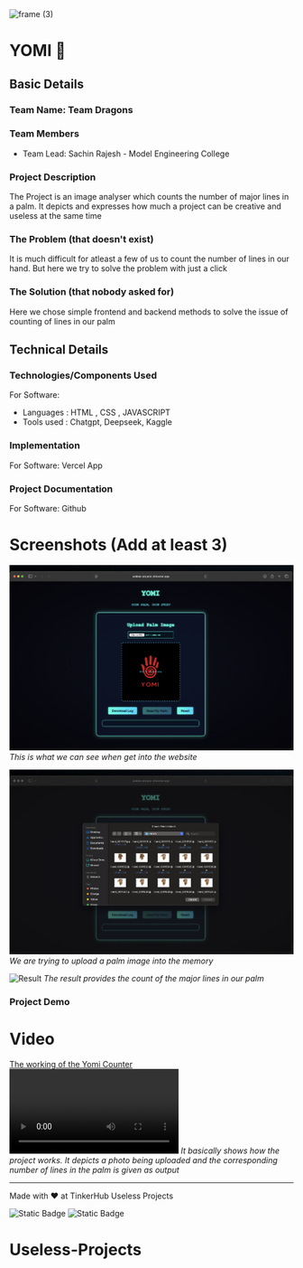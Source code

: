 <img width="3188" height="1202" alt="frame (3)" src="https://github.com/user-attachments/assets/517ad8e9-ad22-457d-9538-a9e62d137cd7" />


# YOMI 🎯


## Basic Details
### Team Name: Team Dragons


### Team Members
- Team Lead: Sachin Rajesh - Model Engineering College


### Project Description
The Project is an image analyser which counts the number of major lines in a palm. It depicts and expresses how much a project can be creative and useless at the same time

### The Problem (that doesn't exist)
It is much difficult for atleast a few of us to count the number of lines in our hand. But here we try to solve the problem with just a click

### The Solution (that nobody asked for)
Here we chose simple frontend and backend methods to solve the issue of counting of lines in our palm

## Technical Details
### Technologies/Components Used
For Software:
- Languages : HTML , CSS , JAVASCRIPT
- Tools used : Chatgpt, Deepseek, Kaggle


### Implementation
For Software: Vercel App


### Project Documentation
For Software: Github

# Screenshots (Add at least 3)
![Opening Interface](Screenshot1.png)
*This is what we can see when get into the website*

![Uploading](Screenshot2.png)
*We are trying to upload a palm image into the memory*

![Result](Screenshot3.png)
*The result provides the count of the major lines in our palm*


### Project Demo
# Video
[The working of the Yomi Counter](screenrecord.mp4)
<video src="https://github.com/SachinRajesh22/Useless-Projects/screenrecord.mp4" controls></video>
*It basically shows how the project works. It depicts a photo being uploaded and the corresponding number of lines in the palm is given as output*

---
Made with ❤️ at TinkerHub Useless Projects 

![Static Badge](https://img.shields.io/badge/TinkerHub-24?color=%23000000&link=https%3A%2F%2Fwww.tinkerhub.org%2F)
![Static Badge](https://img.shields.io/badge/UselessProjects--25-25?link=https%3A%2F%2Fwww.tinkerhub.org%2Fevents%2FQ2Q1TQKX6Q%2FUseless%2520Projects)


# Useless-Projects
